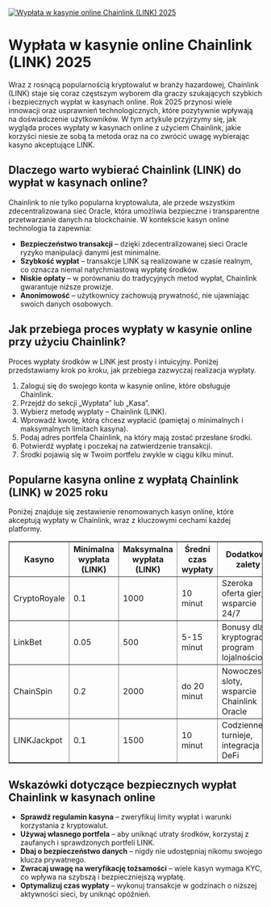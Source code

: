 [![Wypłata w kasynie online Chainlink (LINK) 2025](https://123-caf.pages.dev/gitsignup.png)](https://vrmoo.ru/Bt82HjjY)

<h1>Wypłata w kasynie online Chainlink (LINK) 2025</h1> <p>Wraz z rosnącą popularnością kryptowalut w branży hazardowej, Chainlink (LINK) staje się coraz częstszym wyborem dla graczy szukających szybkich i bezpiecznych wypłat w kasynach online. Rok 2025 przynosi wiele innowacji oraz usprawnień technologicznych, które pozytywnie wpływają na doświadczenie użytkowników. W tym artykule przyjrzymy się, jak wygląda proces wypłaty w kasynach online z użyciem Chainlink, jakie korzyści niesie ze sobą ta metoda oraz na co zwrócić uwagę wybierając kasyno akceptujące LINK.</p>  <h2>Dlaczego warto wybierać Chainlink (LINK) do wypłat w kasynach online?</h2> <p>Chainlink to nie tylko popularna kryptowaluta, ale przede wszystkim zdecentralizowana sieć Oracle, która umożliwia bezpieczne i transparentne przetwarzanie danych na blockchainie. W kontekście kasyn online technologia ta zapewnia:</p> <ul>   <li><strong>Bezpieczeństwo transakcji</strong> – dzięki zdecentralizowanej sieci Oracle ryzyko manipulacji danymi jest minimalne.</li>   <li><strong>Szybkość wypłat</strong> – transakcje LINK są realizowane w czasie realnym, co oznacza niemal natychmiastową wypłatę środków.</li>   <li><strong>Niskie opłaty</strong> – w porównaniu do tradycyjnych metod wypłat, Chainlink gwarantuje niższe prowizje.</li>   <li><strong>Anonimowość</strong> – użytkownicy zachowują prywatność, nie ujawniając swoich danych osobowych.</li> </ul>  <h2>Jak przebiega proces wypłaty w kasynie online przy użyciu Chainlink?</h2> <p>Proces wypłaty środków w LINK jest prosty i intuicyjny. Poniżej przedstawiamy krok po kroku, jak przebiega zazwyczaj realizacja wypłaty.</p> <ol>   <li>Zaloguj się do swojego konta w kasynie online, które obsługuje Chainlink.</li>   <li>Przejdź do sekcji „Wypłata” lub „Kasa”.</li>   <li>Wybierz metodę wypłaty – Chainlink (LINK).</li>   <li>Wprowadź kwotę, którą chcesz wypłacić (pamiętaj o minimalnych i maksymalnych limitach kasyna).</li>   <li>Podaj adres portfela Chainlink, na który mają zostać przesłane środki.</li>   <li>Potwierdź wypłatę i poczekaj na zatwierdzenie transakcji.</li>   <li>Środki pojawią się w Twoim portfelu zwykle w ciągu kilku minut.</li> </ol>  <h2>Popularne kasyna online z wypłatą Chainlink (LINK) w 2025 roku</h2> <p>Poniżej znajduje się zestawienie renomowanych kasyn online, które akceptują wypłaty w Chainlink, wraz z kluczowymi cechami każdej platformy.</p> <table border="1" cellpadding="8" cellspacing="0" style="border-collapse: collapse; width: 100%;">   <thead>     <tr>       <th>Kasyno</th>       <th>Minimalna wypłata (LINK)</th>       <th>Maksymalna wypłata (LINK)</th>       <th>Średni czas wypłaty</th>       <th>Dodatkowe zalety</th>     </tr>   </thead>   <tbody>     <tr>       <td>CryptoRoyale</td>       <td>0.1</td>       <td>1000</td>       <td>10 minut</td>       <td>Szeroka oferta gier, wsparcie 24/7</td>     </tr>     <tr>       <td>LinkBet</td>       <td>0.05</td>       <td>500</td>       <td>5-15 minut</td>       <td>Bonusy dla kryptograczy, program lojalnościowy</td>     </tr>     <tr>       <td>ChainSpin</td>       <td>0.2</td>       <td>2000</td>       <td>do 20 minut</td>       <td>Nowoczesne sloty, wsparcie Chainlink Oracle</td>     </tr>     <tr>       <td>LINKJackpot</td>       <td>0.1</td>       <td>1500</td>       <td>10 minut</td>       <td>Codzienne turnieje, integracja DeFi</td>     </tr>   </tbody> </table>  <h2>Wskazówki dotyczące bezpiecznych wypłat Chainlink w kasynach online</h2> <ul>   <li><strong>Sprawdź regulamin kasyna</strong> – zweryfikuj limity wypłat i warunki korzystania z kryptowalut.</li>   <li><strong>Używaj własnego portfela</strong> – aby uniknąć utraty środków, korzystaj z zaufanych i sprawdzonych portfeli LINK.</li>   <li><strong>Dbaj o bezpieczeństwo danych</strong> – nigdy nie udostępniaj nikomu swojego klucza prywatnego.</li>   <li><strong>Zwracaj uwagę na weryfikację tożsamości</strong> – wiele kasyn wymaga KYC, co wpływa na szybszą i bezpieczniejszą wypłatę.</li>   <li><strong>Optymalizuj czas wypłaty</strong> – wykonuj transakcje w godzinach o niższej aktywności sieci, by uniknąć opóźnień.</li> </ul>